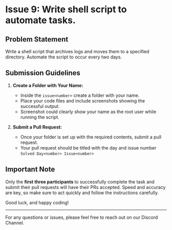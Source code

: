 # Issue 9: Write shell script to automate tasks. 

## Problem Statement

Write a shell script that archives logs and moves them to a specified directory. Automate the script to occur every two days. 


## Submission Guidelines

1. **Create a Folder with Your Name:**
   - Inside the `issue<number>` create a folder with your name.
   - Place your code files and include screenshots showing the successful output.
   - Screenshot could clearly show your name as the root user while running the script.

2. **Submit a Pull Request:**
   - Once your folder is set up with the required contents, submit a pull request.
   - Your pull request should be titled with the day and issue number <br>
      `Solved Day<number> Issue<number>`

## Important Note

Only the <b> first three participants </b> to successfully complete the task and submit their pull requests will have their PRs accepted. Speed and accuracy are key, so make sure to act quickly and follow the instructions carefully.

Good luck, and happy coding!

---

For any questions or issues, please feel free to reach out on our Discord Channel.

